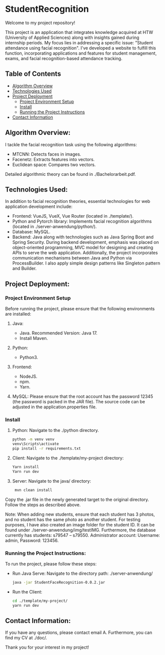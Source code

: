 # StudentRecognition
Welcome to my project repository!

This project is an application that integrates knowledge acquired at HTW (University of Applied Sciences) along with insights gained during internship periods. My focus lies in addressing a specific issue: "Student attendance using facial recognition". I've developed a website to fulfill this function, incorporating applications and features for student management, exams, and facial recognition-based attendance tracking.
## Table of Contents
- [Algorithm Overview](#algorithm-overview)
- [Technologies Used](#technologies-used)
- [Project Deployment](#project-deployment)
  - [Project Environment Setup](#project-environment-setup)
  - [Install](#install)
  - [Running the Project Instructions](#running-the-project-instructions)
- [Contact Information](#contact-information)

## Algorithm Overview:

I tackle the facial recognition task using the following algorithms:
- MTCNN: Detects faces in images.
- Facenetz: Extracts features into vectors.
- Euclidean space: Compares two vectors.
  
Detailed algorithmic theory can be found in ./Bachelorarbeit.pdf.

## Technologies Used:

In addition to facial recognition theories, essential technologies for web application development include:
- Frontend: VueJS, VueX, Vue Router (located in ./template/).
- Python and Pytorch library: Implements facial recognition algorithms (located in ./server-anwendung/python/).
- Database: MySQL.
- Backend: Java along with technologies such as Java Spring Boot and Spring Security.
During backend development, emphasis was placed on object-oriented programming, MVC model for designing and creating APIs to serve the web application. Additionally, the project incorporates communication mechanisms between Java and Python via ProcessBuilder. I also apply simple design patterns like Singleton pattern and Builder.

## Project Deployment:

### Project Environment Setup

Before running the project, please ensure that the following environments are installed:

1. Java:
   - Java. Recommended Version: Java 17.
   - Install Maven.

2. Python:
   - Python3.

3. Frontend:
   - NodeJS.
   - npm.
   - Yarn.

4. MySQL:
   Please ensure that the root account has the password 12345 (the password is packed in the JAR file). The source code can be adjusted in the application.properties file.

### Install
1. Python: Navigate to the ./python directory.
   ```bash
   python -m venv venv
   venv\Scripts\activate
   pip install -r requirements.txt
2. Client: Navigate to the ./template/my-project directory:
   ```bash
   Yarn install
   Yarn run dev
4. Server: Navigate to the java/ directory:
   ```bash
    mvn clean install
Copy the .jar file in the newly generated target to the original directory. Follow the steps as described above.

Note: When adding new students, ensure that each student has 3 photos, and no student has the same photo as another student. For testing purposes, I have also created an image folder for the student ID. It can be found under ./server-anwendung/img/testIMG.
Furthermore, the database currently has students: s79547 – s79550.
Administrator account: Username: admin, Password: 123456.

### Running the Project Instructions:

To run the project, please follow these steps:
- Run Java Serve: Navigate to the directory path: ./server-anwendung/
  ```bash
  java -jar StudentFaceRecognition-0.0.2.jar
- Run the Client:
  ```bash
  cd ./template/my-project/
  yarn run dev

## Contact Information:

If you have any questions, please contact email A.
Furthermore, you can find my CV at ./doc/.

Thank you for your interest in my project!
